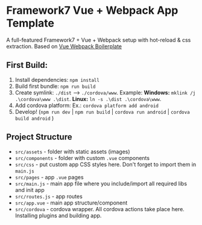# Framework7 Vue + Webpack App Template

A full-featured Framework7 + Vue + Webpack setup with hot-reload & css extraction. Based on [Vue Webpack Boilerplate](https://github.com/vuejs-templates/webpack)

## First Build:

1. Install dependencies: `npm install`
2. Build first bundle: `npm run build`
3. Create symlink: `./dist` --> `./cordova/www`. Example: **Windows:** `mklink /j .\cordova\www .\dist`. **Linux:** `ln -s .\dist .\cordova\www`.
4. Add cordova platform: Ex.: `cordova platform add android`
5. Develop! (`npm run dev` | `npm run build` | `cordova run android` | `cordova build android` )


## Project Structure

* `src/assets` - folder with static assets (images)
* `src/components` - folder with custom `.vue` components
* `src/css` - put custom app CSS styles here. Don't forget to import them in `main.js`
* `src/pages` - app `.vue` pages
* `src/main.js` - main app file where you include/import all required libs and init app
* `src/routes.js` - app routes
* `src/app.vue` - main app structure/component
* `src/cordova` - cordova wrapper. All cordova actions take place here. Installing plugins and building app.